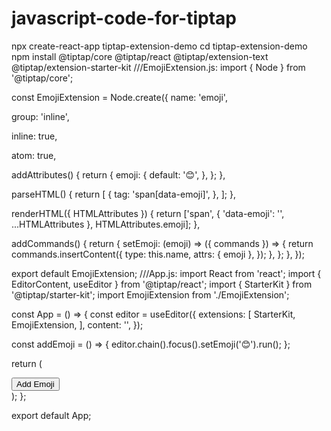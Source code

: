 # javascript-code-for-tiptap
npx create-react-app tiptap-extension-demo
cd tiptap-extension-demo
npm install @tiptap/core @tiptap/react @tiptap/extension-text @tiptap/extension-starter-kit
///EmojiExtension.js:
import { Node } from '@tiptap/core';

const EmojiExtension = Node.create({
  name: 'emoji',

  group: 'inline',

  inline: true,

  atom: true,

  addAttributes() {
    return {
      emoji: {
        default: '😊',
      },
    };
  },

  parseHTML() {
    return [
      {
        tag: 'span[data-emoji]',
      },
    ];
  },

  renderHTML({ HTMLAttributes }) {
    return ['span', { 'data-emoji': '', ...HTMLAttributes }, HTMLAttributes.emoji];
  },

  addCommands() {
    return {
      setEmoji: (emoji) => ({ commands }) => {
        return commands.insertContent({
          type: this.name,
          attrs: { emoji },
        });
      },
    };
  },
});

export default EmojiExtension;
///App.js:
import React from 'react';
import { EditorContent, useEditor } from '@tiptap/react';
import { StarterKit } from '@tiptap/starter-kit';
import EmojiExtension from './EmojiExtension';

const App = () => {
  const editor = useEditor({
    extensions: [
      StarterKit,
      EmojiExtension,
    ],
    content: '',
  });

  const addEmoji = () => {
    editor.chain().focus().setEmoji('😊').run();
  };

  return (
    <div>
      <button onClick={addEmoji}>Add Emoji</button>
      <EditorContent editor={editor} />
    </div>
  );
};

export default App;
